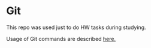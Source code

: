 # Git

This repo was used just to do HW tasks during studying.

Usage of Git commands are described <a href="https://github.com/DariaMartinovskaya/Git" target="_blank">here.</a>
